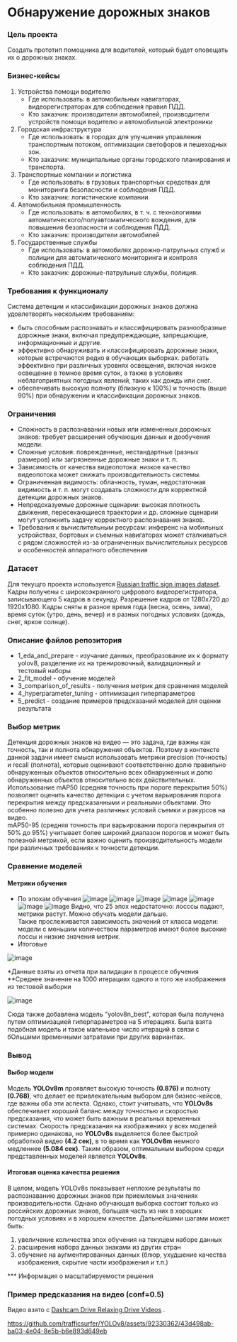 # Обнаружение дорожных знаков
### Цель проекта
Создать прототип помощника для водителей, который будет оповещать их о дорожных знаках.
### Бизнес-кейсы
 1. Устройства помощи водителю
    * Где использовать: в автомобильных навигаторах, видеорегистраторах для соблюдения правил ПДД.
    * Кто заказчик: производители автомобилей, производители устройств помощи водителю и автомобильной электроники
 2. Городская инфраструктура
    * Где использовать: в городах для улучшения управления транспортным потоком, оптимизации светофоров и пешеходных зон.
    * Кто заказчик: муниципальные органы городского планирования и транспорта.
3. Транспортные компании и логистика
    * Где использовать: в грузовых транспортных средствах для мониторинга безопасности и соблюдения ПДД.
    * Кто заказчик: логистические компании
4. Автомобильная промышленность
    * Где использовать: в автомобилях, в т. ч. с технологиями автоматического/полуавтоматического вождения, для повышения безопасности и соблюдения ПДД.
    * Кто заказчик: производители автомобилей
5. Государственные службы
    * Где использовать: в автомобилях дорожно-патрульных служб и полиции для автоматического мониторинга и контроля соблюдения ПДД.
    * Кто заказчик: дорожные-патрульные службы, полиция.

### Требования к функционалу
Система детекции и классификации дорожных знаков должна удовлетворять нескольким требованиям:
- быть способным распознавать и классифицировать разнообразные дорожные знаки, включая предупреждающие, запрещающие, информационные и другие.
- эффективно обнаруживать и классифицировать дорожные знаки, которые встречаются редко в обучающих выборках.
работать эффективно при различных уровнях освещения, включая низкое освещение в темное время суток, а также в условиях неблагоприятных погодных явлений, таких как дождь или снег.
- обеспечивать высокую полноту (близкую к 100%) и точность (выше 90%) при обнаружении и классификации дорожных знаков.
### Ограничения
- Сложность в распознавании новых или измененных дорожных знаков: требует расширения обучающих данных и дообучения модели.
- Сложные условия: поврежденные, нестандартные (разных размеров) или загрязненные дорожные знаки и т. п.
- Зависимость от качества видеопотока: низкое качество видеопотока может снижать производительность системы.
- Ограниченная видимость: облачность, туман, недостаточная видимость и т. п. могут создавать сложности для корректной детекции дорожных знаков.
- Непредсказуемые дорожные сценарии: высокая плотность движения, пересекающиеся траектории и др. сложные сценарии могут усложнить задачу корректного распознавания знаков.
- Требования к вычислительным ресурсам: инференс на мобильных устройствах, бортовых и съемных навигаторах может сталкиваться с рядом сложностей из-за ограниченных вычислительных ресурсов и особенностей аппаратного обеспечения
### Датасет
Для текущго проекта используется [Russian traffic sign images dataset](https://www.kaggle.com/datasets/watchman/rtsd-dataset). <br />
Кадры получены с широкоэкранного цифрового видеорегистратора, записывающего 5 кадров в секунду. Разрешение кадров от 1280х720 до 1920х1080. Кадры сняты в разное время года (весна, осень, зима), время суток (утро, день, вечер) и в разных погодных условиях (дождь, снег, яркое солнце).
### Описание файлов репозитория
- 1_eda_and_prepare - изучание данных, преобразование их к формату yolov8, разделение их на тренировочный, валидационный и тестовый наборы
- 2_fit_model - обучение моделей
- 3_comparison_of_results - получения метрик для сравнения моделей
- 4_hyperparameter_tuning - оптимизация гиперпараметров
- 5_predict - создание примеров предсказаний моделей для оценки результата
### Выбор метрик
Детекция дорожных знаков на видео — это задача, где важны как точность, так и полнота обнаружения объектов. Поэтому в контексте данной задачи имеет смысл использовать метрики precision (точность) и recall (полнота), которые оценивают соответственно долю правильно обнаруженных объектов относительно всех обнаруженных и долю обнаруженных объектов относительно всех действительных. <br />
 Использование mAP50 (средняя точность при пороге перекрытия 50%) позволяет оценить качество детекции с учетом варьирования порога перекрытия между предсказанными и реальными объектами. Это особенно полезно для учета различных условий съемки и ракурсов на видео. <br />
 mAP50-95 (средняя точность при варьировании порога перекрытия от 50% до 95%) учитывает более широкий диапазон порогов и может быть полезной метрикой, если важно оценить производительность модели при различных требованиях к точности детекции. <br />
### Сравнение моделей
#### Метрики обучения
- По эпохам обучения
![image](https://github.com/trafficsurfer/YOLOv8/assets/92330362/518f1ebc-a72f-4aee-9537-6277703aa97e)
![image](https://github.com/trafficsurfer/YOLOv8/assets/92330362/d1be60d0-e077-4579-a1ad-61a693bcfa3f)
![image](https://github.com/trafficsurfer/YOLOv8/assets/92330362/004e516e-8df4-491c-b2ea-536d374a2b8f)
![image](https://github.com/trafficsurfer/YOLOv8/assets/92330362/f98d5e65-b2cb-423c-845b-f88e74f952c1)
![image](https://github.com/trafficsurfer/YOLOv8/assets/92330362/3054a239-c755-4677-aad5-db99ef647459)
![image](https://github.com/trafficsurfer/YOLOv8/assets/92330362/29eb1f3e-ba17-4f96-b8c4-12c5e3a1ca8a)
![image](https://github.com/trafficsurfer/YOLOv8/assets/92330362/65b453c3-08a7-44b7-9656-828402142759)
Видно, что 25 эпох недостаточно: лосссы падают, метрики растут. Можно обучать модели дальше. <br />
Также прослеживается зависимость значений от класса модели: модели с меньшим количеством параметров имеют более высокие лоссы и низкие значения метрик.
- Итоговые

![image](https://github.com/trafficsurfer/YOLOv8/assets/92330362/d677dfad-b6e1-4cfa-b422-6dfe369c8d93)

 *Данные взяты из отчета при валидации в процессе обучения <br />
 **Среднее значение на 1000 итерациях одного и того же изображения из тестовой выборки <br />
  
![image](https://github.com/trafficsurfer/YOLOv8/assets/92330362/9717c9f9-fa3b-42d7-a3dc-0052c5ab3871)

Сюда также добавлена модель "yolov8n_best", которая была получена путем оптимизацией гиперпараметров на 5 итерациях. Была взята подобная модель и такое маленькое число итераций в связи с бОльшими временными затратами при других вариантах. <br />

### Вывод
#### Выбор модели
Модель __YOLOv8m__ проявляет высокую точность __(0.876)__ и полноту __(0.768)__, что делает ее привлекательным выбором для бизнес-кейсов, где важны оба эти аспекта. Однако, стоит учитывать, что __YOLOv8s__ обеспечивает хороший баланс между точностью и скоростью предсказания, что может быть важным в реальных временных системах. Скорость предсказания на изображениях у всех моделей примерно одинакова, но __YOLOv8s__ выделяется более быстрой обработкой видео __(4.2 сек)__, в то время как __YOLOv8m__ немного медленнее __(5.084 сек)__. Таким образом, оптимальным выбором среди представленных моделей является __YOLOv8s__.
#### Итоговая оценка качества решения
В целом, модель YOLOv8s показывает неплохие результаты по распознаванию дорожных знаков при приемлемых значениях производительности. Однако обучающая выборка состоит только из российских дорожных знаков, большая часть из них в хороших погодных условиях и в хорошем качестве.
Дальнейшими шагами может быть: 
1) увеличение количества эпох обучения на текущем наборе данных
2) расширения набора данных знаками из других стран
3) обучение на аугментированных данных (блюр, ухудшение качества изображения, скрытие части изображения и т.п.)<br />

*** Информация о масштабируемости решения <br />
### Пример предсказания на видео (conf=0.5)
Видео взято с [Dashcam Drive Relaxing Drive Videos](https://www.youtube.com/@dashcamdriverelaxingdrivev7021/videos) .

https://github.com/trafficsurfer/YOLOv8/assets/92330362/43d498ab-ba03-4e04-8e5b-b6e893d649eb




